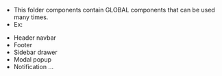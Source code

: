 - This folder components contain GLOBAL components that can be used many times.
- Ex: 
+ Header navbar
+ Footer
+ Sidebar drawer
+ Modal popup
+ Notification
...